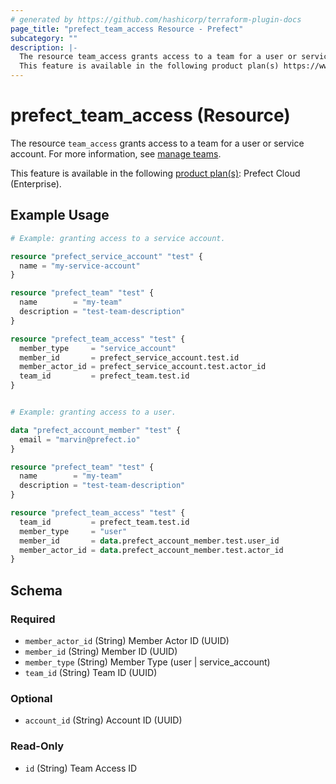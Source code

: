 ```yaml
---
# generated by https://github.com/hashicorp/terraform-plugin-docs
page_title: "prefect_team_access Resource - Prefect"
subcategory: ""
description: |-
  The resource team_access grants access to a team for a user or service account. For more information, see manage teams https://docs.prefect.io/v3/manage/cloud/manage-users/manage-teams.
  This feature is available in the following product plan(s) https://www.prefect.io/pricing: Prefect Cloud (Enterprise).
---
```


# prefect_team_access (Resource)

The resource `team_access` grants access to a team for a user or service account. For more information, see [manage teams](https://docs.prefect.io/v3/manage/cloud/manage-users/manage-teams).

This feature is available in the following [product plan(s)](https://www.prefect.io/pricing): Prefect Cloud (Enterprise).

## Example Usage

```terraform
# Example: granting access to a service account.

resource "prefect_service_account" "test" {
  name = "my-service-account"
}

resource "prefect_team" "test" {
  name        = "my-team"
  description = "test-team-description"
}

resource "prefect_team_access" "test" {
  member_type     = "service_account"
  member_id       = prefect_service_account.test.id
  member_actor_id = prefect_service_account.test.actor_id
  team_id         = prefect_team.test.id
}


# Example: granting access to a user.

data "prefect_account_member" "test" {
  email = "marvin@prefect.io"
}

resource "prefect_team" "test" {
  name        = "my-team"
  description = "test-team-description"
}

resource "prefect_team_access" "test" {
  team_id         = prefect_team.test.id
  member_type     = "user"
  member_id       = data.prefect_account_member.test.user_id
  member_actor_id = data.prefect_account_member.test.actor_id
}
```

<!-- schema generated by tfplugindocs -->
## Schema

### Required

- `member_actor_id` (String) Member Actor ID (UUID)
- `member_id` (String) Member ID (UUID)
- `member_type` (String) Member Type (user | service_account)
- `team_id` (String) Team ID (UUID)

### Optional

- `account_id` (String) Account ID (UUID)

### Read-Only

- `id` (String) Team Access ID
